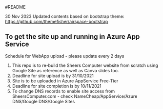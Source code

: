 #README

30 Nov 2023
Updated contents based on bootstrap theme: https://github.com/themefisher/airspace-bootstrap

To get the site up and running in Azure App Service
---------------------------------------------------------------------------------------------
Schedule for WebApp upload - please update every 2 days

1. This repo is to re-build the Sheers Computer website from scratch using Google Site as reference as well as Canva slides too.
2. Deadline for site upload is by 31/10/2021
3. Site is to be uploaded in Azure AppService Free-Tier
4. Deadline for site completion is by 10/11/2021
5. To change DNS records to enable site access from SheersComputer.com - check NameCheap/AppService/Azure DNS/Google DNS/Google Sites
